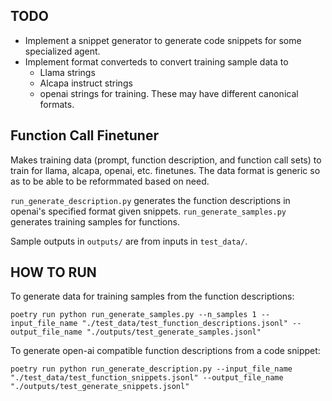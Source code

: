 ## TODO 
- Implement a snippet generator to generate code snippets for some specialized agent.
- Implement format converteds to convert training sample data to
    - Llama strings
    - Alcapa instruct strings
    - openai strings
for training. These may have different canonical formats. 

## Function Call Finetuner
Makes training data (prompt, function description, and function call sets) to train for llama, alcapa, openai, etc. finetunes.
The data format is generic so as to be able to be reformmated based on need.

`run_generate_description.py` generates the function descriptions in openai's specified format given snippets.
`run_generate_samples.py` generates training samples for functions.

Sample outputs in `outputs/` are from inputs in `test_data/`.

## HOW TO RUN
To generate data for training samples from the function descriptions:
```
poetry run python run_generate_samples.py --n_samples 1 --input_file_name "./test_data/test_function_descriptions.jsonl" --output_file_name "./outputs/test_generate_samples.jsonl"
```

To generate open-ai compatible function descriptions from a code snippet:
```
poetry run python run_generate_description.py --input_file_name "./test_data/test_function_snippets.jsonl" --output_file_name "./outputs/test_generate_snippets.jsonl"
```
